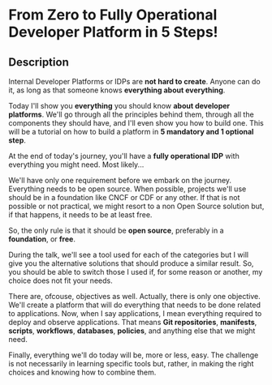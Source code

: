 # From Zero to Fully Operational Developer Platform in 5 Steps!

## Description

Internal Developer Platforms or IDPs are **not hard to create**. Anyone can do it, as long as that someone knows **everything about everything**.

Today I'll show you **everything** you should know **about developer platforms**. We'll go through all the principles behind them, through all the components they should have, and I'll even show you how to build one. This will be a tutorial on how to build a platform in **5 mandatory and 1 optional step**.

At the end of today's journey, you'll have a **fully operational IDP** with everything you might need. Most likely...

We'll have only one requirement before we embark on the journey. Everything needs to be open source. When possible, projects we'll use should be in a foundation like CNCF or CDF or any other. If that is not possible or not practical, we might resort to a non Open Source solution but, if that happens, it needs to be at least free.

So, the only rule is that it should be **open source**, preferably in a **foundation**, or **free**.

During the talk, we'll see a tool used for each of the categories but I will give you the alternative solutions that should produce a similar result. So, you should be able to switch those I used if, for some reason or another, my choice does not fit your needs.

There are, ofcouse, objectives as well. Actually, there is only one objective. We'll create a platform that will do everything that needs to be done related to applications. Now, when I say applications, I mean everything required to deploy and observe applications. That means **Git repositories**, **manifests**, **scripts**, **workflows**, **databases**, **policies**, and anything else that we might need.

Finally, everything we'll do today will be, more or less, easy. The challenge is not necessarily in learning specific tools but, rather, in making the right choices and knowing how to combine them.
